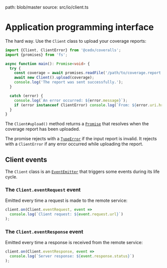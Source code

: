 path: blob/master
source: src/io/client.ts

# Application programming interface
The hard way. Use the `Client` class to upload your coverage reports:

```ts
import {Client, ClientError} from '@cedx/coveralls';
import {promises} from 'fs';

async function main(): Promise<void> {
  try {
    const coverage = await promises.readFile('/path/to/coverage.report', 'utf8');
    await new Client().upload(coverage);
    console.log('The report was sent successfully.');
  }

  catch (error) {
    console.log(`An error occurred: ${error.message}`);
    if (error instanceof ClientError) console.log(`From: ${error.uri.href}`);
  }
}
```

The `Client#upload()` method returns a [`Promise`](https://developer.mozilla.org/en-US/docs/Web/JavaScript/Reference/Global_Objects/Promise) that resolves when the coverage report has been uploaded.

The promise rejects with a [`TypeError`](https://developer.mozilla.org/en-US/docs/Web/JavaScript/Reference/Global_Objects/TypeError)
if the input report is invalid. It rejects with a `ClientError` if any error occurred while uploading the report.

## Client events
The `Client` class is an [`EventEmitter`](https://nodejs.org/api/events.html) that triggers some events during its life cycle.

### The `Client.eventRequest` event
Emitted every time a request is made to the remote service:

```ts
client.on(Client.eventRequest, event =>
  console.log(`Client request: ${event.request.url}`)
);
```

### The `Client.eventResponse` event
Emitted every time a response is received from the remote service:

```ts
client.on(Client.eventResponse, event =>
  console.log(`Server response: ${event.response.status}`)
);
```
